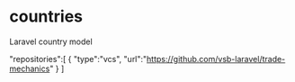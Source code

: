 # countries
Laravel country model


"repositories":[
    {
        "type":"vcs",
        "url":"https://github.com/vsb-laravel/trade-mechanics"
    }
]
